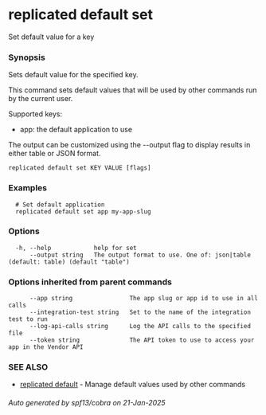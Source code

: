 # replicated default set

Set default value for a key

### Synopsis

Sets default value for the specified key.

This command sets default values that will be used by other commands run by the current user.

Supported keys:
- app: the default application to use

The output can be customized using the --output flag to display results in
either table or JSON format.

```
replicated default set KEY VALUE [flags]
```

### Examples

```
  # Set default application
  replicated default set app my-app-slug
```

### Options

```
  -h, --help            help for set
      --output string   The output format to use. One of: json|table (default: table) (default "table")
```

### Options inherited from parent commands

```
      --app string                The app slug or app id to use in all calls
      --integration-test string   Set to the name of the integration test to run
      --log-api-calls string      Log the API calls to the specified file
      --token string              The API token to use to access your app in the Vendor API
```

### SEE ALSO

* [replicated default](replicated_default.md)	 - Manage default values used by other commands

###### Auto generated by spf13/cobra on 21-Jan-2025
